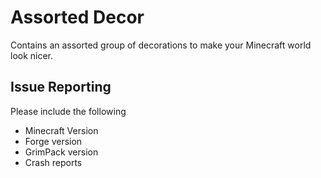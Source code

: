 # Assorted Decor

Contains an assorted group of decorations to make your Minecraft world look nicer.

## Issue Reporting
Please include the following

* Minecraft Version
* Forge version
* GrimPack version
* Crash reports